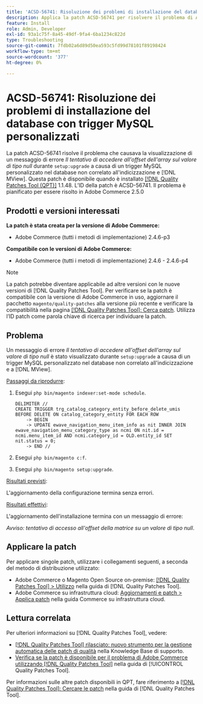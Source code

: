 ```yaml
---
title: 'ACSD-56741: Risoluzione dei problemi di installazione del database con trigger MySQL personalizzati'
description: Applica la patch ACSD-56741 per risolvere il problema di Adobe Commerce, dove un messaggio di errore *Tentativo di accedere all’offset dell’array sul valore di tipo null* viene visualizzato durante "setup:upgrade" a causa di un trigger MySQL personalizzato nel database non correlato all’indicizzazione e  [!DNL MView].
feature: Install
role: Admin, Developer
exl-id: 93a1c75f-8a45-49df-9fa4-6ba1234c822d
type: Troubleshooting
source-git-commit: 7fdb02a6d89d50ea593c5fd99d78101f89198424
workflow-type: tm+mt
source-wordcount: '377'
ht-degree: 0%

---
```


# ACSD-56741: Risoluzione dei problemi di installazione del database con trigger MySQL personalizzati

La patch ACSD-56741 risolve il problema che causava la visualizzazione di un messaggio di errore *Il tentativo di accedere all&#39;offset dell&#39;array sul valore di tipo null* durante `setup:upgrade` a causa di un trigger MySQL personalizzato nel database non correlato all&#39;indicizzazione e [!DNL MView]. Questa patch è disponibile quando è installato [[!DNL Quality Patches Tool (QPT)]](https://experienceleague.adobe.com/it/docs/commerce-operations/tools/quality-patches-tool/quality-patches-tool-to-self-serve-quality-patches) 1.1.48. L’ID della patch è ACSD-56741. Il problema è pianificato per essere risolto in Adobe Commerce 2.5.0

## Prodotti e versioni interessati

**La patch è stata creata per la versione di Adobe Commerce:**

* Adobe Commerce (tutti i metodi di implementazione) 2.4.6-p3

**Compatibile con le versioni di Adobe Commerce:**

* Adobe Commerce (tutti i metodi di implementazione) 2.4.6 - 2.4.6-p4

>[!NOTE]
>
>La patch potrebbe diventare applicabile ad altre versioni con le nuove versioni di [!DNL Quality Patches Tool]. Per verificare se la patch è compatibile con la versione di Adobe Commerce in uso, aggiornare il pacchetto `magento/quality-patches` alla versione più recente e verificare la compatibilità nella pagina [[!DNL Quality Patches Tool]: Cerca patch](https://experienceleague.adobe.com/tools/commerce-quality-patches/index.html?lang=it). Utilizza l’ID patch come parola chiave di ricerca per individuare la patch.

## Problema

Un messaggio di errore *Il tentativo di accedere all&#39;offset dell&#39;array sul valore di tipo null* è stato visualizzato durante `setup:upgrade` a causa di un trigger MySQL personalizzato nel database non correlato all&#39;indicizzazione e a [!DNL MView].

<u>Passaggi da riprodurre</u>:

1. Esegui `php bin/magento indexer:set-mode schedule`.

   ```
   DELIMITER //
   CREATE TRIGGER trg_catalog_category_entity_before_delete_umis BEFORE DELETE ON catalog_category_entity FOR EACH ROW
       -> BEGIN
       -> UPDATE ewave_navigation_menu_item_info as nit INNER JOIN ewave_navigation_menu_category_type as ncmi ON nit.id = ncmi.menu_item_id AND ncmi.category_id = OLD.entity_id SET nit.status = 0;
       -> END //
   ```

1. Esegui `php bin/magento c:f`.
1. Esegui `php bin/magento setup:upgrade`.

<u>Risultati previsti</u>:

L&#39;aggiornamento della configurazione termina senza errori.

<u>Risultati effettivi</u>:

L&#39;aggiornamento dell&#39;installazione termina con un messaggio di errore:

*Avviso: tentativo di accesso all&#39;offset della matrice su un valore di tipo null*.

## Applicare la patch

Per applicare singole patch, utilizzare i collegamenti seguenti, a seconda del metodo di distribuzione utilizzato:

* Adobe Commerce o Magento Open Source on-premise: [[!DNL Quality Patches Tool] > Utilizzo](/help/tools/quality-patches-tool/usage.md) nella guida di [!DNL Quality Patches Tool].
* Adobe Commerce su infrastruttura cloud: [Aggiornamenti e patch > Applica patch](https://experienceleague.adobe.com/docs/commerce-cloud-service/user-guide/develop/upgrade/apply-patches.html?lang=it) nella guida Commerce su infrastruttura cloud.

## Lettura correlata

Per ulteriori informazioni su [!DNL Quality Patches Tool], vedere:

* [[!DNL Quality Patches Tool] rilasciato: nuovo strumento per la gestione automatica delle patch di qualità](https://experienceleague.adobe.com/it/docs/commerce-operations/tools/quality-patches-tool/quality-patches-tool-to-self-serve-quality-patches) nella Knowledge Base di supporto.
* [Verifica se la patch è disponibile per il problema di Adobe Commerce utilizzando  [!DNL Quality Patches Tool]](/help/tools/quality-patches-tool/patches-available-in-qpt/check-patch-for-magento-issue-with-magento-quality-patches.md) nella guida di [!UICONTROL Quality Patches Tool].


Per informazioni sulle altre patch disponibili in QPT, fare riferimento a [[!DNL Quality Patches Tool]: Cercare le patch](https://experienceleague.adobe.com/tools/commerce-quality-patches/index.html?lang=it) nella guida di [!DNL Quality Patches Tool].
